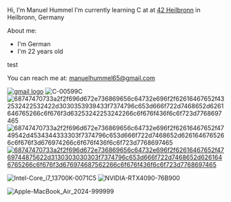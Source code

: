 Hi, I’m Manuel Hummel
I’m currently learning C at at [42 Heilbronn](https://www.42heilbronn.de/) in Heilbronn, Germany

  About me:
  - I'm German
  - I'm 22 years old

test

You can reach me at: manuelhummel65@gmail.com

[![gmail logo](https://github.com/user-attachments/assets/4b54aa3d-d684-44cc-91e6-f8040b0c8a0f)](mailto:manuelhummel65@gmail.com)
![C-00599C](https://github.com/user-attachments/assets/5b457cf4-6051-46c8-b2fc-2a6b2d79e8e1)
![68747470733a2f2f696d672e736869656c64732e696f2f62616467652f432532422532422d3030353939433f7374796c653d666f722d7468652d6261646765266c6f676f3d63253242253242266c6f676f436f6c6f723d7768697465](https://github.com/user-attachments/assets/95503deb-a8a8-435e-91e5-024211b376ab)
![68747470733a2f2f696d672e736869656c64732e696f2f62616467652f4749542d4534344333303f7374796c653d666f722d7468652d6261646765266c6f676f3d676974266c6f676f436f6c6f723d7768697465](https://github.com/user-attachments/assets/a0ee9bc0-4caa-4fd0-a05b-b1595b6d96d5)
[![68747470733a2f2f696d672e736869656c64732e696f2f62616467652f4769744875622d3130303030303f7374796c653d666f722d7468652d6261646765266c6f676f3d676974687562266c6f676f436f6c6f723d7768697465](https://github.com/user-attachments/assets/311fde61-80f3-4752-8e27-3462c1f1b3de)](linkto:github.com/mhummel7)




![Intel-Core_i7_13700K-0071C5](https://github.com/user-attachments/assets/00039a1f-4e69-41ea-a8d9-827699f26110)
![NVIDIA-RTX4090-76B900](https://github.com/user-attachments/assets/aa4e551a-3531-4294-a2fc-f3c637c37b7c)

![Apple-MacBook_Air_2024-999999](https://github.com/user-attachments/assets/48d63ce7-5501-458a-9f1f-e5077de9e3ce)

